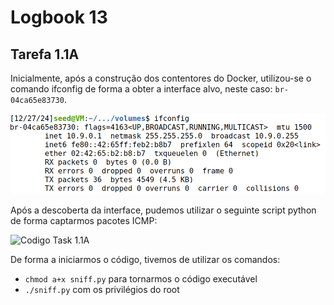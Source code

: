 # Logbook 13

## Tarefa 1.1A

Inicialmente, após a construção dos contentores do Docker, utilizou-se o comando ifconfig de forma a obter a interface alvo, neste caso: `br-04ca65e83730`.

![Interface](/Images/Logbook13/task1ainterface.png)

Após a descoberta da interface, pudemos utilizar o seguinte script python de forma captarmos pacotes ICMP:

![Codigo Task 1.1A ](/Images/Logbook13/task1acode.png.png)

De forma a iniciarmos o código, tivemos de utilizar os comandos:
- `chmod a+x sniff.py` para tornarmos o código executável
- `./sniff.py` com os privilégios do root

